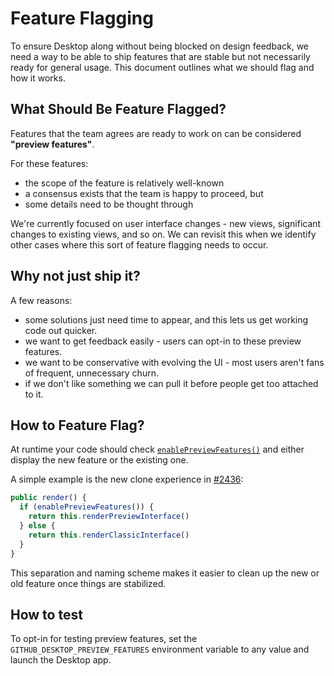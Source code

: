 # Feature Flagging

To ensure Desktop along without being blocked on design feedback, we need a way to be able to ship features that are stable but not necessarily ready for general usage. This document outlines what we should flag and how it works.

## What Should Be Feature Flagged?

Features that the team agrees are ready to work on can be considered **"preview features"**.

For these features:

 - the scope of the feature is relatively well-known
 - a consensus exists that the team is happy to proceed, but
 - some details need to be thought through

We're currently focused on user interface changes - new views, significant changes to existing views, and so on. We can revisit this when we identify other cases where this sort of feature flagging needs to occur.

## Why not just ship it?

A few reasons:

 - some solutions just need time to appear, and this lets us get working code out quicker.
 - we want to get feedback easily - users can opt-in to these preview features.
 - we want to be conservative with evolving the UI - most users aren't fans of frequent, unnecessary churn.
 - if we don't like something we can pull it before people get too attached to it.

## How to Feature Flag?

At runtime your code should check [`enablePreviewFeatures()`](https://github.com/desktop/desktop/blob/2286edb0e1cf376ab81a1ffe02115abdde88527f/app/src/lib/feature-flag.ts#L6) and either display the new feature or the existing one.

A simple example is the new clone experience in [#2436](https://github.com/desktop/desktop/pull/2436):

```ts
public render() {
  if (enablePreviewFeatures()) {
    return this.renderPreviewInterface()
  } else {
    return this.renderClassicInterface()
  }
}
```

This separation and naming scheme makes it easier to clean up the new or old feature once things are stabilized.

## How to test

To opt-in for testing preview features, set the `GITHUB_DESKTOP_PREVIEW_FEATURES` environment variable to any value and launch the Desktop app.